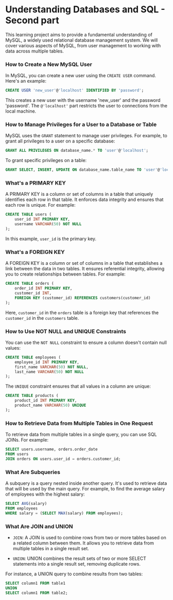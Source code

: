 # Understanding Databases and SQL - Second part

This learning project aims to provide a fundamental understanding of MySQL, a widely used relational database management system. We will cover various aspects of MySQL, from user management to working with data across multiple tables.

### How to Create a New MySQL User

In MySQL, you can create a new user using the `CREATE USER` command. Here's an example:

```sql
CREATE USER 'new_user'@'localhost' IDENTIFIED BY 'password';
```

This creates a new user with the username 'new_user' and the password 'password'. The `@'localhost'` part restricts the user to connections from the local machine.

### How to Manage Privileges for a User to a Database or Table

MySQL uses the `GRANT` statement to manage user privileges. For example, to grant all privileges to a user on a specific database:

```sql
GRANT ALL PRIVILEGES ON database_name.* TO 'user'@'localhost';
```

To grant specific privileges on a table:

```sql
GRANT SELECT, INSERT, UPDATE ON database_name.table_name TO 'user'@'localhost';
```

### What's a PRIMARY KEY

A PRIMARY KEY is a column or set of columns in a table that uniquely identifies each row in that table. It enforces data integrity and ensures that each row is unique. For example:

```sql
CREATE TABLE users (
    user_id INT PRIMARY KEY,
    username VARCHAR(50) NOT NULL
);
```

In this example, `user_id` is the primary key.

### What's a FOREIGN KEY

A FOREIGN KEY is a column or set of columns in a table that establishes a link between the data in two tables. It ensures referential integrity, allowing you to create relationships between tables. For example:

```sql
CREATE TABLE orders (
    order_id INT PRIMARY KEY,
    customer_id INT,
    FOREIGN KEY (customer_id) REFERENCES customers(customer_id)
);
```

Here, `customer_id` in the `orders` table is a foreign key that references the `customer_id` in the `customers` table.

### How to Use NOT NULL and UNIQUE Constraints

You can use the `NOT NULL` constraint to ensure a column doesn't contain null values:

```sql
CREATE TABLE employees (
    employee_id INT PRIMARY KEY,
    first_name VARCHAR(50) NOT NULL,
    last_name VARCHAR(50) NOT NULL
);
```

The `UNIQUE` constraint ensures that all values in a column are unique:

```sql
CREATE TABLE products (
    product_id INT PRIMARY KEY,
    product_name VARCHAR(50) UNIQUE
);
```

### How to Retrieve Data from Multiple Tables in One Request

To retrieve data from multiple tables in a single query, you can use SQL JOINs. For example:

```sql
SELECT users.username, orders.order_date
FROM users
JOIN orders ON users.user_id = orders.customer_id;
```

### What Are Subqueries

A subquery is a query nested inside another query. It's used to retrieve data that will be used by the main query. For example, to find the average salary of employees with the highest salary:

```sql
SELECT AVG(salary)
FROM employees
WHERE salary = (SELECT MAX(salary) FROM employees);
```

### What Are JOIN and UNION

- `JOIN`: A JOIN is used to combine rows from two or more tables based on a related column between them. It allows you to retrieve data from multiple tables in a single result set.

- `UNION`: UNION combines the result sets of two or more SELECT statements into a single result set, removing duplicate rows.

For instance, a UNION query to combine results from two tables:

```sql
SELECT column1 FROM table1
UNION
SELECT column1 FROM table2;
```
